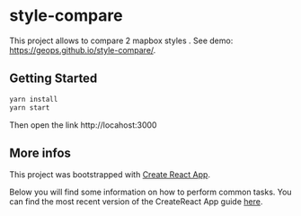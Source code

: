 # style-compare


This project allows to compare 2 mapbox styles . See demo: https://geops.github.io/style-compare/.

## Getting Started

```bash
yarn install
yarn start
```

Then open the link http://locahost:3000

## More infos

This project was bootstrapped with [Create React App](https://github.com/facebook/create-react-app).

Below you will find some information on how to perform common tasks.
You can find the most recent version of the CreateReact App guide [here](https://github.com/facebook/create-react-app/blob/master/packages/cra-template/template/README.md).
